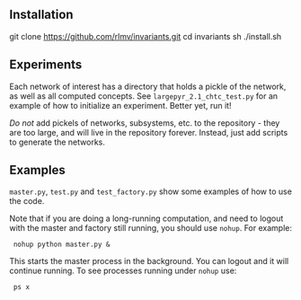 

## Installation

   git clone https://github.com/rlmv/invariants.git
   cd invariants
   sh ./install.sh

## Experiments

Each network of interest has a directory that holds a pickle of the network, as well as all computed concepts. See `largepyr_2.1_chtc_test.py` for an example of how to initialize an experiment. Better yet, run it!

*Do not* add pickels of networks, subsystems, etc. to the repository - they are too large, and will live in the repository forever. Instead, just add scripts to generate the networks.

## Examples

`master.py`, `test.py` and `test_factory.py` show some examples of how to use the code.

Note that if you are doing a long-running computation, and need to logout with the master and factory still running, you should use `nohup`. For example:

     nohup python master.py &

This starts the master process in the background. You can logout and it will continue running. To see processes running under `nohup` use:

     ps x
   
